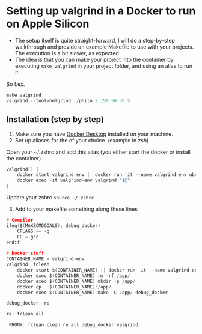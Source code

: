 # Setting up valgrind in a Docker to run on Apple Silicon

- The setup itself is quite straight-forward, I will do a step-by-step walkthrough and provide an example Makefile to use with your projects. The execution is a bit slower, as expected.
- The idea is that you can make your project into the container by executing `make valgrind` in your project folder, and using an alias to run it.

So f.ex.
```c
make valgrind
valgrind --tool=helgrind ./philo 2 150 50 50 5
```

## Installation (step by step)

1. Make sure you have [Docker Desktop](https://www.docker.com/products/docker-desktop/) installed on your machine.
2. Set up aliases for the of your choice. (example in zsh)

Open your ~/.zshrc and add this alias (you either start the docker or install the container)
```c
valgrind() {
	docker start valgrind-env || docker run -it --name valgrind-env ubuntu bash -c "apt update && apt install -y make gcc valgrind"
	docker exec -it valgrind-env valgrind "$@"
}
```

Update your zshrc `source ~/.zshrc`

3. Add to your makefile something along these lines
```c
# Compiler
ifeq($(MAKECMDGOALS), debug_docker)
	CFLAGS += -g
	CC = gcc
endif

# Docker stuff
CONTAINER_NAME = valgrind-env
valgrind: fclean
	docker start $(CONTAINER_NAME) || docker run -it --name valgrind-env ubuntu bash -c "apt update && apt install -y make gcc valgrind"
	docker exec $(CONTAINER_NAME) rm -rf /app/
	docker exec $(CONTAINER_NAME) mkdir -p /app/
	docker cp . $(CONTAINER_NAME):/app/
	docker exec $(CONTAINER_NAME) make -C /app/ debug_docker

debug_docker: re

re: fclean all

.PHONY: fclean clean re all debug_docker valgrind
```
